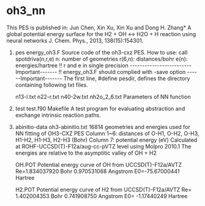# oh3_nn

This PES is published in:
    Jun Chen, Xin Xu, Xin Xu and Dong H. Zhang*
    A global potential energy surface for the H2 + OH ↔ H2O + H reaction using neural networks
    J. Chem. Phys., 2013, 138(15):154301. 

1. pes
    energy_oh3.F
        Source code of the oh3-cxz PES.
        How to use: call spotdriva(n,r,e)
            n: number of geometries
            r(6,n): distances/bohr
            e(n):   energies/hartree
        !! r and e in single precision -------------------------Important-------
        !! energy_oh3.F should complied with -save option ------Important-------
        The first line, #define pesdir, defines the directory containing following txt files.

    n13-l.txt      n22-r.txt     n40-2w.txt     nh2o_2_6.txt
        Parameters of NN function

2. test
    test.f90     Makefile
        A test program for evaluating abstraction and exchange intrinsic reaction paths.

3. abinitio-data
    oh3-abinitio.txt
        16814 geometries and energies used for NN fitting of OH3-CXZ PES
        Column 1~6: distances of O-H1, O-H2, O-H3, H1-H2, H1-H3, H2-H3 (Bohr)
        Column 7:   potential energy (eV)
        Calculated at ROHF-UCCSD(T)-F12a/aug-cc-pVTZ level using Molpro 2010.1
        The energies are relative to the asymptitic valley of OH + H2

    OH.POT
        Potential energy curve of OH from UCCSD(T)-F12a/AVTZ
        Re=1.834037920 Bohr
           0.970531068 Angstrom
        E0=-75.67000441 Hartree

    H2.POT
        Potential energy curve of H2 from UCCSD(T)-F12a/AVTZ
        Re= 1.402004353 Bohr
            0.741908750 Angstrom
        E0= -1.17440249 Hartree


